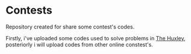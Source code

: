# Contests
Repository created for share some contest's codes. 

Firstly, i've uploaded some codes used to solve problems in [The Huxley](https://www.thehuxley.com/), posteriorly i will 
upload codes from other online constest's.

